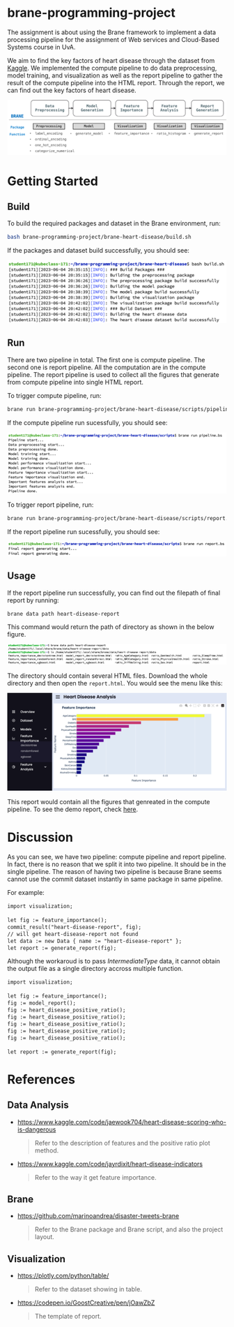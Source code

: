 # brane-programming-project
The assignment is about using the Brane framework to implement a data processing pipeline for the assignment of Web services and Cloud-Based Systems course in UvA.

We aim to find the key factors of heart disease through the dataset from [Kaggle](https://www.kaggle.com/datasets/kamilpytlak/personal-key-indicators-of-heart-disease). We implemented the compute pipeline to do data preprocessing, model training, and visualization as well as the report pipeline to gather the result of the compute pipeline into the HTML report. Through the report, we can find out the key factors of heart disease.

<img src="https://github.com/nightmare224/brane-programming-project/blob/master/docs/images/pipeline_overview.png" alt="pipeline_overview"/>

# Getting Started
## Build
To build the required packages and dataset in the Brane environment, run:
```bash
bash brane-programming-project/brane-heart-disease/build.sh
```

If the packages and dataset build successfully, you should see:

<img src="https://github.com/nightmare224/brane-programming-project/blob/master/docs/images/build.png" alt="build"/>

## Run

There are two pipeline in total. The first one is compute pipeline. The second one is report pipeline. All the computation are in the compute pipeline. The report pipeline is used to collect all the figures that generate from compute pipeline into single HTML report.

To trigger compute pipeline, run:

```bash
brane run brane-programming-project/brane-heart-disease/scripts/pipeline.bs
```

If the compute pipeline run sucessfully, you should see:

<img src="https://github.com/nightmare224/brane-programming-project/blob/master/docs/images/compute_pipeline.png" alt="compute_pipeline"/>

To trigger report pipeline, run:

```bash
brane run brane-programming-project/brane-heart-disease/scripts/report.bs
```

If the report pipeline run sucessfully, you should see:

<img src="https://github.com/nightmare224/brane-programming-project/blob/master/docs/images/report_pipeline.png" alt="report_pipeline"/>

## Usage

If the report pipeline run successfully,  you can find out the filepath of final report by running:

```bash
brane data path heart-disease-report
```

This command would return the path of directory as shown in the below figure.

<img src="https://github.com/nightmare224/brane-programming-project/blob/master/docs/images/report_directory.png" alt="report_pipeline"/>

The directory should contain several HTML files. Download the whole directory and then open the `report.html`. You would see the menu like this:

<img src="https://github.com/nightmare224/brane-programming-project/blob/master/docs/images/report_menu.png" alt="report_menu"/>

This report would contain all the figures that genreated in the compute pipeline. To see the demo report, check [here](https://github.com/nightmare224/brane-programming-project/blob/master/docs/report/).



# Discussion

As you can see, we have two pipeline: compute pipeline and report pipeline. In fact, there is no reason that we split it into two pipeline. It should be in the single pipeline. The reason of having two pipeline is because Brane seems cannot use the commit dataset instantly in same package in same pipeline. 

For example:

```bs
import visualization;

let fig := feature_importance();
commit_result("heart-disease-report", fig);
// will get heart-disease-report not found
let data := new Data { name := "heart-disease-report" };
let report := generate_report(fig);
```

Although the workaroud is to pass *IntermediateType* data, it cannot obtain the output file as a single directory accross multiple function.

```bs
import visualization;

let fig := feature_importance();
fig := model_report();
fig := heart_disease_positive_ratio();
fig := heart_disease_positive_ratio();
fig := heart_disease_positive_ratio();
fig := heart_disease_positive_ratio();
fig := heart_disease_positive_ratio();

let report := generate_report(fig);
```



# References

## Data Analysis

- https://www.kaggle.com/code/jaewook704/heart-disease-scoring-who-is-dangerous

  >Refer to the description of features and the positive ratio plot method.

- https://www.kaggle.com/code/jayrdixit/heart-disease-indicators

  >Refer to the way it get feature importance.

## Brane

- https://github.com/marinoandrea/disaster-tweets-brane

  >Refer to the Brane package and Brane script, and also the project layout.

## Visualization

- https://plotly.com/python/table/

  >Refer to the dataset showing in table.

- https://codepen.io/GoostCreative/pen/jOawZbZ

  >The template of report.
